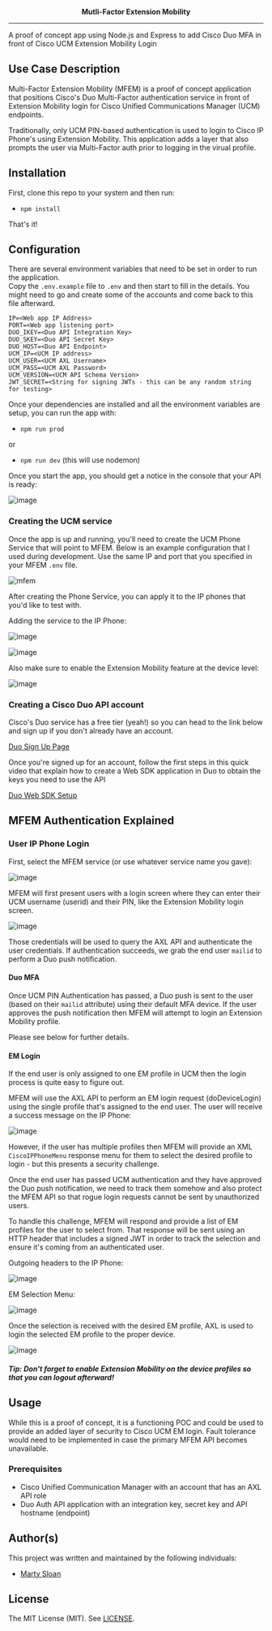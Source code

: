 <p align="center">
  <b>Mutli-Factor Extension Mobility</b><br>
</p>
<hr>

A proof of concept app using Node.js and Express to add Cisco Duo MFA in front of Cisco UCM Extension Mobility Login


## Use Case Description

Multi-Factor Extension Mobility (MFEM) is a proof of concept application that positions Cisco's Duo Multi-Factor
authentication service in front of Extension Mobility login for Cisco Unified Communications Manager (UCM) endpoints.

Traditionally, only UCM PIN-based authentication is used to login to Cisco IP Phone's using Extension Mobility.  This
application adds a layer that also prompts the user via Multi-Factor auth prior to logging in the virual profile.


## Installation

First, clone this repo to your system and then run:
- `npm install`

That's it!

## Configuration

There are several environment variables that need to be set in order to run the application.  
Copy the `.env.example` file to `.env` and then start to fill in the details.  You might need to go and create some of 
the accounts and come back to this file afterward.

```
IP=<Web app IP Address>
PORT=<Web app listening port>
DUO_IKEY=<Duo API Integration Key>
DUO_SKEY=<Duo API Secret Key>
DUO_HOST=<Duo API Endpoint>
UCM_IP=<UCM IP address>
UCM_USER=<UCM AXL Username>
UCM_PASS=<UCM AXL Password>
UCM_VERSION=<UCM API Schema Version>
JWT_SECRET=<String for signing JWTs - this can be any random string for testing>
```

Once your dependencies are installed and all the environment variables are setup, you can run the app with:

- `npm run prod`

or

- `npm run dev` (this will use nodemon)

Once you start the app, you should get a notice in the console that your API is ready:

![image](https://user-images.githubusercontent.com/6303820/74481357-91f8bf00-4e80-11ea-9243-08ee526bea60.png)


### Creating the UCM service

Once the app is up and running, you'll need to create the UCM Phone Service that will point to MFEM.  Below is an example
 configuration that I used during development.  Use the same IP and port that you specified
 in your MFEM `.env` file.

![mfem](https://user-images.githubusercontent.com/6303820/73004837-fbcbfe80-3dd5-11ea-8b88-ec5dfd762368.png)

After creating the Phone Service, you can apply it to the IP phones that you'd like to test with.

Adding the service to the IP Phone:

![image](https://user-images.githubusercontent.com/6303820/74666360-58210480-516f-11ea-94ff-fec10f47c9c0.png)

![image](https://user-images.githubusercontent.com/6303820/74666405-6cfd9800-516f-11ea-9d34-ff17b599cc81.png)

Also make sure to enable the Extension Mobility feature at the device level:

![image](https://user-images.githubusercontent.com/6303820/74668220-bd2a2980-5172-11ea-839f-a2a00c52ac2f.png)


### Creating a Cisco Duo API account

Cisco's Duo service has a free tier (yeah!) so you can head to the link below and sign up if you don't already have an account.

[Duo Sign Up Page](https://duo.com/pricing/duo-free)

Once you're signed up for an account, follow the first steps in this quick video that explain how to create a Web SDK application
in Duo to obtain the keys you need to use the API

[Duo Web SDK Setup](https://duo.com/resources/videos/set-up-two-factor-authentication-with-duo-s-web-sdk)

## MFEM Authentication Explained

### User IP Phone Login

First, select the MFEM service (or use whatever service name you gave):

![image](https://user-images.githubusercontent.com/6303820/74666569-bd74f580-516f-11ea-8421-6163a6143992.png)


MFEM will first present users with a login screen where they can enter their UCM username (userid) and their PIN, like the Extension Mobility login screen.

![image](https://user-images.githubusercontent.com/6303820/74666701-f6ad6580-516f-11ea-9f80-0e20a655c8da.png)


Those credentials will be used to query the AXL API and authenticate the user credentials. If authentication succeeds, we grab the end user `mailid` to perform a Duo push notification.

#### Duo MFA

Once UCM PIN Authentication has passed, a Duo push is sent to the user (based on their `mailid` attribute) using their
default MFA device.  If the user approves the push notification then MFEM will attempt to login an Extension Mobility profile.

Please see below for further details.

#### EM Login

If the end user is only assigned to one EM profile in UCM then the login process is quite easy to figure out.  

MFEM will use the AXL API to perform an EM login request (doDeviceLogin) using the single profile that's assigned to the end user.  The user will receive a success message on the IP Phone:

![image](https://user-images.githubusercontent.com/6303820/74668408-2447de00-5173-11ea-8953-33e97d33e34a.png)
 

However, if the user has multiple profiles then MFEM will provide an XML `CiscoIPPhoneMenu` response menu for them to select the desired profile to login - but this presents a security challenge.

Once the end user has passed UCM authentication and they have approved the Duo push notification, we need to track them somehow and also protect the MFEM API so that rogue login requests cannot be sent by unauthorized users.

To handle this challenge, MFEM will respond and provide a list of EM profiles for the user to select from.
 That response will be sent using an HTTP header that includes a signed JWT in order to track the selection and ensure it's coming from an authenticated user.
 
 Outgoing headers to the IP Phone:
 
 ![image](https://user-images.githubusercontent.com/6303820/74668790-f1521a00-5173-11ea-8864-9583f7023e29.png)

EM Selection Menu:

![image](https://user-images.githubusercontent.com/6303820/74668867-16468d00-5174-11ea-9e4b-5184a2658b3d.png)

Once the selection is received with the desired EM profile, AXL is used to login the selected EM profile to the proper device.

![image](https://user-images.githubusercontent.com/6303820/74668907-2bbbb700-5174-11ea-9819-de167bbb05e0.png)

##### Tip: Don't forget to enable Extension Mobility on the device profiles so that you can logout afterward!

## Usage
While this is a proof of concept, it is a functioning POC and could be used to provide an added layer of security to Cisco UCM
EM login.  Fault tolerance would need to be implemented in case the primary MFEM API becomes unavailable.
### Prerequisites

- Cisco Unified Communication Manager with an account that has an AXL API role
- Duo Auth API application with an integration key, secret key and API hostname (endpoint)

## Author(s)

This project was written and maintained by the following individuals:

- [Marty Sloan](https://github.com/sloan58)

## License
 
The MIT License (MIT). See [LICENSE](./LICENSE).
